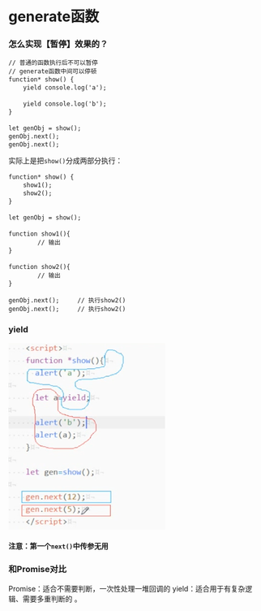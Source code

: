 # generate函数
### 怎么实现【暂停】效果的？

```
// 普通的函数执行后不可以暂停
// generate函数中间可以停顿
function* show() {
    yield console.log('a');

    yield console.log('b');
}

let genObj = show();
genObj.next(); 
genObj.next(); 
```

实际上是把`show()`分成两部分执行：

```
function* show() {
    show1();
    show2();
}

let genObj = show();

function show1(){   
        // 输出
}

function show2(){   
        // 输出
}

genObj.next();     // 执行show2()
genObj.next();     // 执行show2()
```

### yield 
![屏幕快照 2018-10-16 下午2.19.37](media/%E5%B1%8F%E5%B9%95%E5%BF%AB%E7%85%A7%202018-10-16%20%E4%B8%8B%E5%8D%882.19.37.png)

#### 注意：第一个`next()`中传参无用

### 和Promise对比
 
 Promise：适合不需要判断，一次性处理一堆回调的
 yield：适合用于有复杂逻辑、需要多重判断的 。